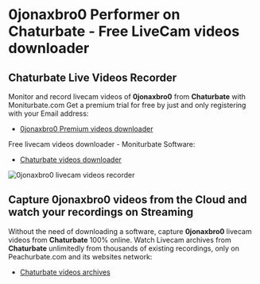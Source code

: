 # 0jonaxbro0 Performer on Chaturbate - Free LiveCam videos downloader

## Chaturbate Live Videos Recorder

Monitor and record livecam videos of **0jonaxbro0** from **Chaturbate** with Moniturbate.com
Get a premium trial for free by just and only registering with your Email address:
* [0jonaxbro0 Premium videos downloader](https://moniturbate.com/request-demo-licence-key.html)

Free livecam videos downloader - Moniturbate Software:
* [Chaturbate videos downloader](https://moniturbate.com/moniturbate-download-software.html)

![0jonaxbro0 livecam videos recorder](https://peachurnet.com/templates/moniturbate-software.png)


## Capture 0jonaxbro0 videos from the Cloud and watch your recordings on Streaming

Without the need of downloading a software, capture **0jonaxbro0** livecam videos from **Chaturbate** 100% online.
Watch Livecam archives from **Chaturbate** unlimitedly from thousands of existing recordings, only on Peachurbate.com and its websites network:
* [Chaturbate videos archives](https://peachurnet.com/)